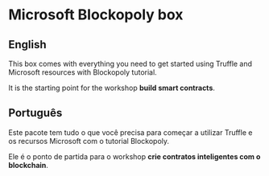 # Microsoft Blockopoly box

## English
This box comes with everything you need to get started using Truffle and Microsoft resources with Blockopoly tutorial.

It is the starting point for the workshop **build smart contracts**.

## Português

Este pacote tem tudo o que você precisa para começar a utilizar Truffle e os recursos Microsoft com o tutorial Blockopoly.

Ele é o ponto de partida para o workshop **crie contratos inteligentes com o blockchain**.
